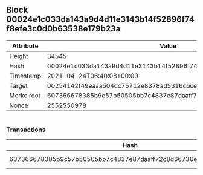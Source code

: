 ## Block 00024e1c033da143a9d4d11e3143b14f52896f74f8efe3c0d0b63538e179b23a

Attribute | Value
--- | ---
Height | 34545
Hash | 00024e1c033da143a9d4d11e3143b14f52896f74f8efe3c0d0b63538e179b23a
Timestamp | 2021-04-24T06:40:08+00:00
Target | 00254142f49eaaa504dc75712e8378ad5316cbcead634704b3734b6271167cc4
Merke root | 607366678385b9c57b50505bb7c4837e87daaff72c8d66736e238003891b97aa
Nonce | 2552550978

```

```

### Transactions

Hash | Amount
--- | ---
[607366678385b9c57b50505bb7c4837e87daaff72c8d66736e238003891b97aa](607366678385b9c57b50505bb7c4837e87daaff72c8d66736e238003891b97aa.md) | 10.00000000 SKEPTI 
